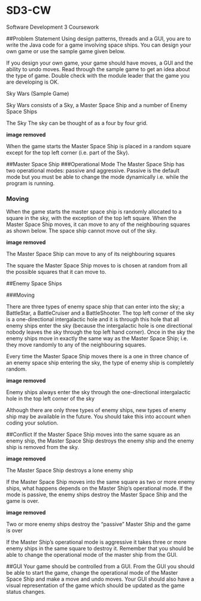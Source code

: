 SD3-CW
======

Software Development 3 Coursework

##Problem Statement
Using design patterns, threads and a GUI, you are to write the Java code for a game involving space ships.  You can design your own game or use the sample game given below. 

If you design your own game, your game should have moves, a GUI and the ability to undo moves.  Read through the sample game to get an idea about the type of game.  Double check with the module leader that the game you are developing is OK.

Sky Wars (Sample Game)

Sky Wars consists of a Sky, a Master Space Ship and a number of Enemy Space Ships

The Sky
The sky can be thought of as a four by four grid.

**image removed**

When the game starts the Master Space Ship is placed in a random square except for the top left corner (i.e. part of the Sky).  

##Master Space Ship
###Operational Mode
The Master Space Ship has two operational modes: passive and aggressive.  Passive is the default mode but you must be able to change the mode dynamically i.e. while the program is running.

### Moving
When the game starts the master space ship is randomly allocated to a square in the sky, with the exception of the top left square.  When the Master Space Ship moves, it can move to any of the neighbouring squares as shown below. The space ship cannot move out of the sky.

**image removed**

The Master Space Ship can move to any of its neighbouring squares

The square the Master Space Ship moves to is chosen at random from all the possible squares that it can move to. 

##Enemy Space Ships

###Moving

There are three types of enemy space ship that can enter into the sky; a BattleStar, a BattleCruiser and a BattleShooter.   The top left corner of the sky is a one-directional intergalactic hole and it is through this hole that all enemy ships enter the sky (because the intergalactic hole is one directional nobody leaves the sky through the top left hand corner).   Once in the sky the enemy ships move in exactly the same way as the Master Space Ship; i.e. they move randomly to any of the neighbouring squares.

Every time the Master Space Ship moves there is a one in three chance of an enemy space ship entering the sky, the type of enemy ship is completely random.

**image removed**

Enemy ships always enter the sky through the one-directional intergalactic hole in the top left corner of the sky

Although there are only three types of enemy ships, new types of enemy ship may be available in the future. You should take this into account when coding your solution.

##Conflict
If the Master Space Ship moves into the same square as an enemy ship, the Master Space Ship destroys the enemy ship and the enemy ship is removed from the sky.   

**image removed**

The Master Space Ship destroys a lone enemy ship

If the Master Space Ship moves into the same square as two or more enemy ships, what happens depends on the Master Ship’s operational mode.  If the mode is passive, the enemy ships destroy the Master Space Ship and the game is over.

**image removed**

Two or more enemy ships destroy the “passive” Master Ship and the game is over

If the Master Ship’s operational mode is aggressive it takes three or more enemy ships in the same square to destroy it.  Remember that you should be able to change the operational mode of the master ship from the GUI.

##GUI
Your game should be controlled from a GUI.  From the GUI you should be able to start the game, change the operational mode of the Master Space Ship and make a move and undo moves.  Your GUI should also have a visual representation of the game which should be updated as the game status changes.
